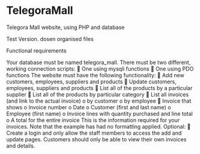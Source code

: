 # TelegoraMall
Telegora Mall website, using PHP and database 

Test Version. dosen organised files

Functional requirements

Your database must be named telegora_mall.
There must be two different, working connection scripts:  One using mysqli functions  One using PDO functions
The website must have the following functionality:  Add new customers, employees, suppliers and products  Update customers, employees, suppliers and products  List all of the products by a particular supplier  List all of the products by particular category  List all invoices (and link to the actual invoice)
o by customer
o by employee  Invoice that shows
o Invoice number
o Date
o Customer (first and last name)
o Employee (first name)
o Invoice lines with quantity purchased and line total
o A total for the entire invoice
This is the information required for your invoices.
Note that the example has had no formatting applied.
Optional:  Create a login and only allow the staff members to access the add and update
pages. Customers should only be able to view their own invoices and details.
